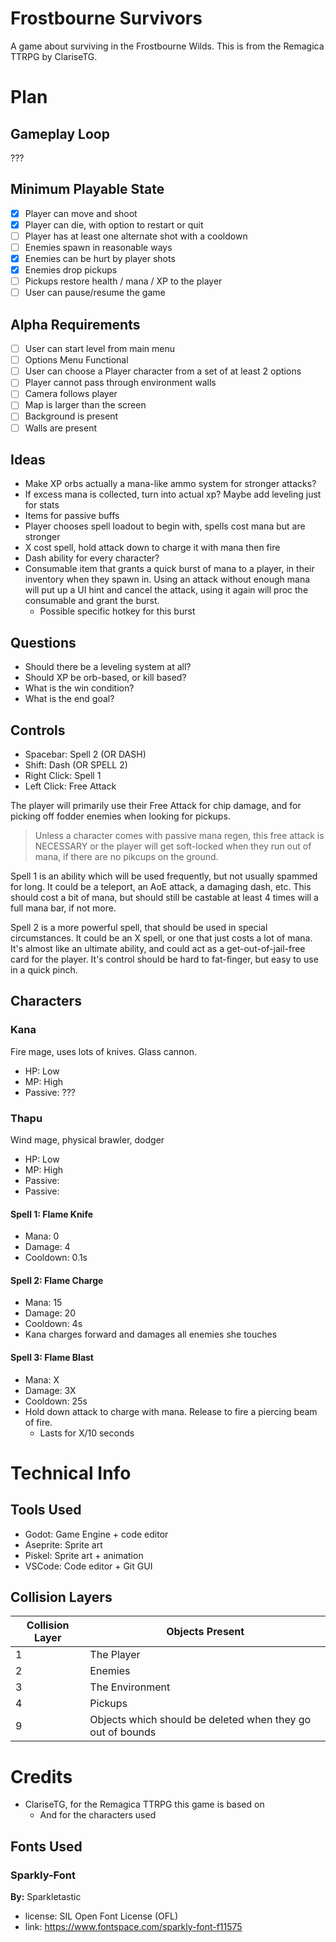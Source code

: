 # Frostbourne Survivors
A game about surviving in the Frostbourne Wilds. This is from the Remagica TTRPG by ClariseTG.

# Plan
## Gameplay Loop
???
## Minimum Playable State
- [x] Player can move and shoot
- [x] Player can die, with option to restart or quit
- [ ] Player has at least one alternate shot with a cooldown
- [ ] Enemies spawn in reasonable ways
- [x] Enemies can be hurt by player shots
- [x] Enemies drop pickups
- [ ] Pickups restore health / mana / XP to the player
- [ ] User can pause/resume the game

## Alpha Requirements
- [ ] User can start level from main menu
- [ ] Options Menu Functional
- [ ] User can choose a Player character from a set of at least 2 options
- [ ] Player cannot pass through environment walls
- [ ] Camera follows player
- [ ] Map is larger than the screen
- [ ] Background is present
- [ ] Walls are present
## Ideas
- Make XP orbs actually a mana-like ammo system for stronger attacks?
- If excess mana is collected, turn into actual xp? Maybe add leveling just for stats
- Items for passive buffs
- Player chooses spell loadout to begin with, spells cost mana but are stronger
- X cost spell, hold attack down to charge it with mana then fire
- Dash ability for every character?
- Consumable item that grants a quick burst of mana to a player, in their inventory when they spawn in. Using an attack without enough mana will put up a UI hint and cancel the attack, using it again will proc the consumable and grant the burst. 
  - Possible specific hotkey for this burst

## Questions
- Should there be a leveling system at all?
- Should XP be orb-based, or kill based?
- What is the win condition?
- What is the end goal?
## Controls
- Spacebar: Spell 2 (OR DASH)
- Shift: Dash (OR SPELL 2)
- Right Click: Spell 1
- Left Click: Free Attack

The player will primarily use their Free Attack for chip damage, and for picking off fodder enemies when looking for pickups. 

> Unless a character comes with passive mana regen, this free attack is NECESSARY or the player will get soft-locked when they run out of mana, if there are no pikcups on the ground.

Spell 1 is an ability which will be used frequently, but not usually spammed for long. It could be a teleport, an AoE attack, a damaging dash, etc. This should cost a bit of mana, but should still be castable at least 4 times will a full mana bar, if not more.

Spell 2 is a more powerful spell, that should be used in special circumstances. It could be an X spell, or one that just costs a lot of mana. It's almost like an ultimate ability, and could act as a get-out-of-jail-free card for the player. It's control should be hard to fat-finger, but easy to use in a quick pinch.

## Characters
### Kana
Fire mage, uses lots of knives. Glass cannon.
- HP: Low
- MP: High
- Passive: ???

### Thapu
Wind mage, physical brawler, dodger
- HP: Low
- MP: High
- Passive: 
- Passive: 

#### Spell 1: Flame Knife
- Mana: 0
- Damage: 4
- Cooldown: 0.1s

#### Spell 2: Flame Charge
- Mana: 15
- Damage: 20
- Cooldown: 4s
- Kana charges forward and damages all enemies she touches

#### Spell 3: Flame Blast
- Mana: X
- Damage: 3X
- Cooldown: 25s
- Hold down attack to charge with mana. Release to fire a piercing beam of fire.
  - Lasts for X/10 seconds

# Technical Info
## Tools Used
- Godot: Game Engine + code editor
- Aseprite: Sprite art
- Piskel: Sprite art + animation
- VSCode: Code editor + Git GUI
## Collision Layers

| Collision Layer | Objects Present                                            |
| --------------- | ---------------------------------------------------------- |
| 1               | The Player                                                 |
| 2               | Enemies                                                    |
| 3               | The Environment                                            |
| 4               | Pickups                                                    |
| 9               | Objects which should be deleted when they go out of bounds |


# Credits 
- ClariseTG, for the Remagica TTRPG this game is based on
  - And for the characters used
## Fonts Used
### Sparkly-Font
**By:** Sparkletastic
- license: SIL Open Font License (OFL)
- link: https://www.fontspace.com/sparkly-font-f11575